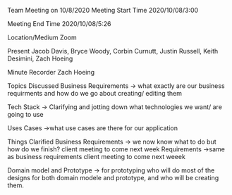 Team Meeting on 10/8/2020
Meeting Start Time
2020/10/08/3:00

Meeting End Time
2020/10/08/5:26

Location/Medium
Zoom

Present
Jacob Davis, Bryce Woody, Corbin Curnutt, Justin Russell, Keith Desimini, Zach Hoeing

Minute Recorder
Zach Hoeing

Topics Discussed
Business Requirements
-> what exactly are our business requirments and how do we go about creating/ editing them

Tech Stack
-> Clarifying and jotting down what technologies we want/ are going to use

Uses Cases
->what use cases are there for our application

Things Clarified
Business Requirements
-> we now know what to do but how do we finish? client meeting to come next week
Requirements 
->same as business requirements client meeting to come next weeek

Domain model and Prototype
-> for prototyping who will do most of the designs for both domain modele and prototype, and who will be creating them.
